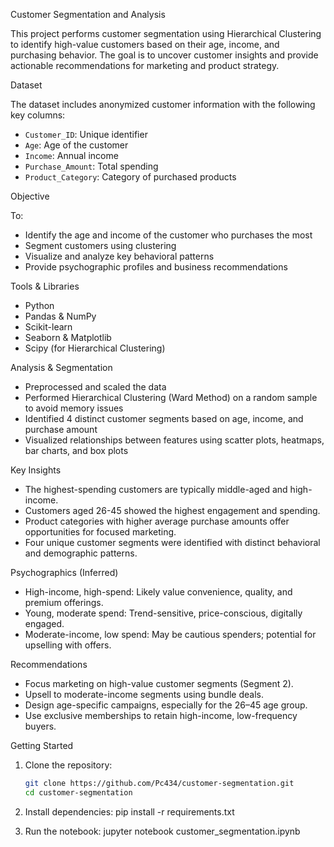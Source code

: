 Customer Segmentation and Analysis

This project performs customer segmentation using Hierarchical Clustering to identify high-value customers based on their age, income, and purchasing behavior. The goal is to uncover customer insights and provide actionable recommendations for marketing and product strategy.

Dataset

The dataset includes anonymized customer information with the following key columns:

- `Customer_ID`: Unique identifier
- `Age`: Age of the customer
- `Income`: Annual income
- `Purchase_Amount`: Total spending
- `Product_Category`: Category of purchased products

Objective

To:
- Identify the age and income of the customer who purchases the most
- Segment customers using clustering
- Visualize and analyze key behavioral patterns
- Provide psychographic profiles and business recommendations

Tools & Libraries

- Python
- Pandas & NumPy
- Scikit-learn
- Seaborn & Matplotlib
- Scipy (for Hierarchical Clustering)

Analysis & Segmentation

- Preprocessed and scaled the data
- Performed Hierarchical Clustering (Ward Method) on a random sample to avoid memory issues
- Identified 4 distinct customer segments based on age, income, and purchase amount
- Visualized relationships between features using scatter plots, heatmaps, bar charts, and box plots

Key Insights

- The highest-spending customers are typically middle-aged and high-income.
- Customers aged 26-45 showed the highest engagement and spending.
- Product categories with higher average purchase amounts offer opportunities for focused marketing.
- Four unique customer segments were identified with distinct behavioral and demographic patterns.

Psychographics (Inferred)

- High-income, high-spend: Likely value convenience, quality, and premium offerings.
- Young, moderate spend: Trend-sensitive, price-conscious, digitally engaged.
- Moderate-income, low spend: May be cautious spenders; potential for upselling with offers.

Recommendations

- Focus marketing on high-value customer segments (Segment 2).
- Upsell to moderate-income segments using bundle deals.
- Design age-specific campaigns, especially for the 26–45 age group.
- Use exclusive memberships to retain high-income, low-frequency buyers.

Getting Started

1. Clone the repository:
   ```bash
   git clone https://github.com/Pc434/customer-segmentation.git
   cd customer-segmentation

2. Install dependencies:
   pip install -r requirements.txt

3. Run the notebook:
   jupyter notebook customer_segmentation.ipynb

